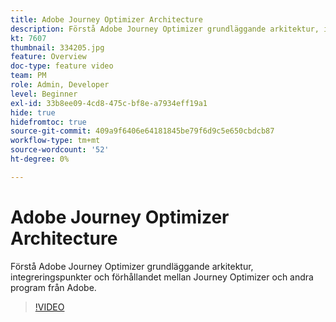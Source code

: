 ```yaml
---
title: Adobe Journey Optimizer Architecture
description: Förstå Adobe Journey Optimizer grundläggande arkitektur, integreringspunkter och förhållandet mellan Journey Optimizer och andra program från Adobe.
kt: 7607
thumbnail: 334205.jpg
feature: Overview
doc-type: feature video
team: PM
role: Admin, Developer
level: Beginner
exl-id: 33b8ee09-4cd8-475c-bf8e-a7934eff19a1
hide: true
hidefromtoc: true
source-git-commit: 409a9f6406e64181845be79f6d9c5e650cbdcb87
workflow-type: tm+mt
source-wordcount: '52'
ht-degree: 0%

---
```


# Adobe Journey Optimizer Architecture

Förstå Adobe Journey Optimizer grundläggande arkitektur, integreringspunkter och förhållandet mellan Journey Optimizer och andra program från Adobe.

>[!VIDEO](https://video.tv.adobe.com/v/334205?quality=12)

